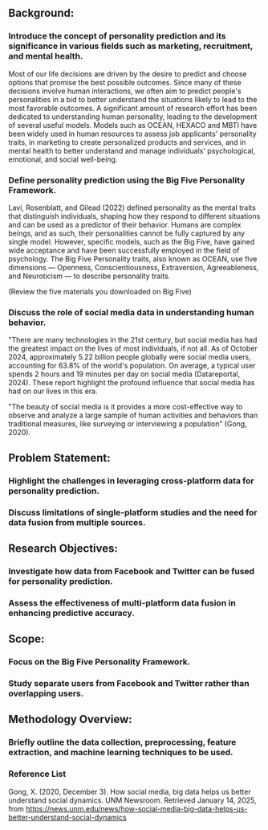 

## Background:

### Introduce the concept of personality prediction and its significance in various fields such as marketing, recruitment, and mental health.

Most of our life decisions are driven by the desire to predict and choose options that promise the best possible outcomes. Since many of these decisions involve human interactions, we often aim to predict people's personalities in a bid to better understand the situations likely to lead to the most favorable outcomes. A significant amount of research effort has been dedicated to understanding human personality, leading to the development of several useful models. Models such as OCEAN, HEXACO and MBTI have been widely used in human resources to assess job applicants' personality traits, in marketing to create personalized products and services, and in mental health to better understand and manage individuals' psychological, emotional, and social well-being.


### Define personality prediction using the Big Five Personality Framework.

Lavi, Rosenblatt, and Gilead (2022) defined personality as the mental traits that distinguish individuals, shaping how they respond to different situations and can be used as a predictor of their behavior. Humans are complex beings, and as such, their personalities cannot be fully captured by any single model. However, specific models, such as the Big Five, have gained wide acceptance and have been successfully employed in the field of psychology. The Big Five Personality traits, also known as OCEAN, use five dimensions — Openness, Conscientiousness, Extraversion, Agreeableness, and Neuroticism — to describe personality traits.

(Review the five materials you downloaded on Big Five)

### Discuss the role of social media data in understanding human behavior.

"There are many technologies in the 21st century, but social media has had the greatest impact on the lives of most individuals, if not all. As of October 2024, approximately 5.22 billion people globally were social media users, accounting for 63.8% of the world's population. On average, a typical user spends 2 hours and 19 minutes per day on social media (Datareportal, 2024). These report highlight the profound influence that social media has had on our lives in this era.

"The beauty of social media is it provides a more cost-effective way to observe and analyze a large sample of human activities and behaviors than traditional measures, like surveying or interviewing a population” (Gong, 2020).
## Problem Statement:

### Highlight the challenges in leveraging cross-platform data for personality prediction. 

### Discuss limitations of single-platform studies and the need for data fusion from multiple sources.



## Research Objectives:

### Investigate how data from Facebook and Twitter can be fused for personality prediction.

### Assess the effectiveness of multi-platform data fusion in enhancing predictive accuracy.


## Scope:

### Focus on the Big Five Personality Framework.

### Study separate users from Facebook and Twitter rather than overlapping users.


## Methodology Overview:

### Briefly outline the data collection, preprocessing, feature extraction, and machine learning techniques to be used.
 

### Reference List

Gong, X. (2020, December 3). How social media, big data helps us better understand social dynamics. UNM Newsroom. Retrieved January 14, 2025, from https://news.unm.edu/news/how-social-media-big-data-helps-us-better-understand-social-dynamics




